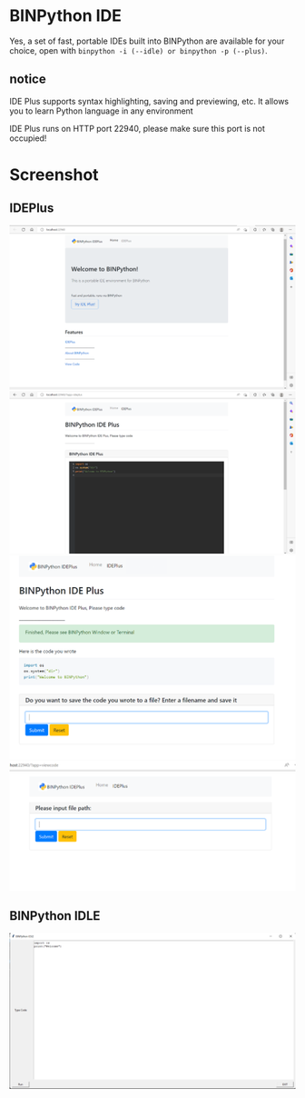 # BINPython IDE
Yes, a set of fast, portable IDEs built into BINPython are available for your choice, open with `binpython -i (--idle) or binpython -p (--plus)`.
## notice
IDE Plus supports syntax highlighting, saving and previewing, etc. It allows you to learn Python language in any environment 

IDE Plus runs on HTTP port 22940, please make sure this port is not occupied!
# Screenshot
## IDEPlus
![ideplus](img/ideplus/main.png "IDEPlus")
![ideplus](img/ideplus/ide.png "IDEPlus")
![ideplus](img/ideplus/save.png "IDEPlus")
![ideplus](img/ideplus/view.png "IDEPlus")
## BINPython IDLE
![idle](img/idle/main.png "IDLE")